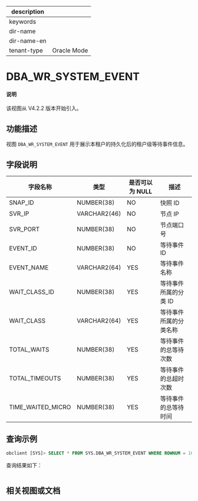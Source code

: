 |description||
|---|---|
|keywords||
|dir-name||
|dir-name-en||
|tenant-type|Oracle Mode|

# DBA_WR_SYSTEM_EVENT

<main id="notice" type='explain'>
<h4>说明</h4>
<p>该视图从 V4.2.2 版本开始引入。</p>
</main>

## 功能描述

视图 `DBA_WR_SYSTEM_EVENT` 用于展示本租户的持久化后的租户级等待事件信息。

## 字段说明

| **字段名称**      | **类型**    | **是否可以为 NULL** | **描述**                               |
|-------------------|-------------|---------------------|----------------------------------------|
| SNAP_ID           | NUMBER(38)  | NO   |  快照 ID   |
| SVR_IP            | VARCHAR2(46) | NO   |  节点 IP   |
| SVR_PORT          | NUMBER(38)  | NO   |  节点端口号    |
| EVENT_ID          | NUMBER(38)  | NO   |  等待事件 ID   |
| EVENT_NAME        | VARCHAR2(64) | YES  |  等待事件名称    |
| WAIT_CLASS_ID     | NUMBER(38)  | YES  |  等待事件所属的分类 ID      |
| WAIT_CLASS        | VARCHAR2(64) | YES  |  等待事件所属的分类名称       |---分类名称有哪些【待补充】
| TOTAL_WAITS       | NUMBER(38)  | YES  |  等待事件的总等待次数       |
| TOTAL_TIMEOUTS    | NUMBER(38)  | YES  |  等待事件的总超时次数        |
| TIME_WAITED_MICRO | NUMBER(38)  | YES  |  等待事件的总等待时间       |

## 查询示例

```sql
obclient [SYS]> SELECT * FROM SYS.DBA_WR_SYSTEM_EVENT WHERE ROWNUM = 10;
```

查询结果如下：

```shell
```

## 相关视图或文档
